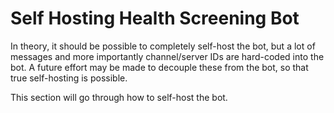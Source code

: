 # Self Hosting Health Screening Bot

In theory, it should be possible to completely self-host the bot, but a lot of messages and more importantly
channel/server IDs are hard-coded into the bot. A future effort may be made to decouple these from the bot, so that true
self-hosting is possible.

This section will go through how to self-host the bot.